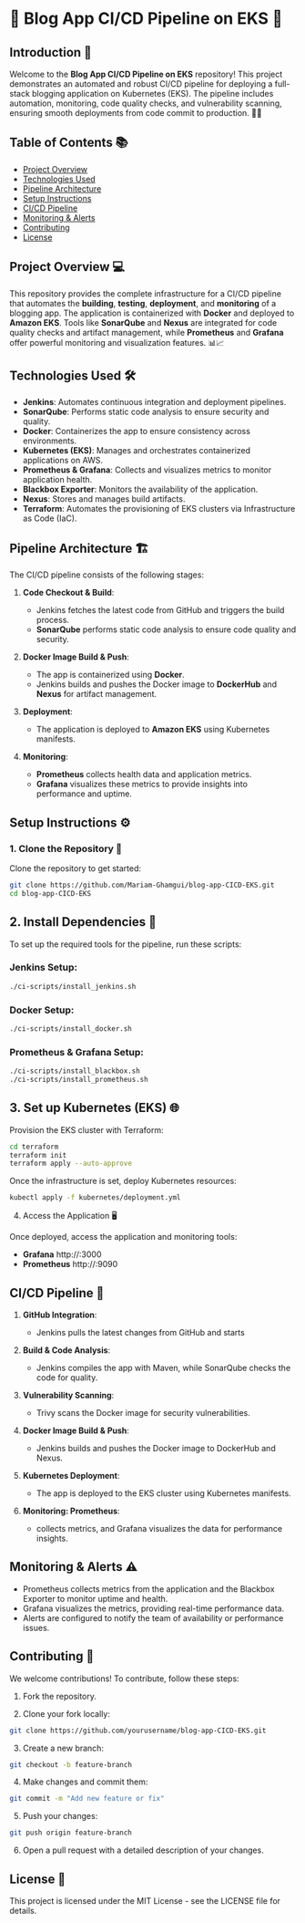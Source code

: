 # 🎉 Blog App CI/CD Pipeline on EKS 🚀

## Introduction 📝

Welcome to the **Blog App CI/CD Pipeline on EKS** repository! This project demonstrates an automated and robust CI/CD pipeline for deploying a full-stack blogging application on Kubernetes (EKS). The pipeline includes automation, monitoring, code quality checks, and vulnerability scanning, ensuring smooth deployments from code commit to production. 🔧✨

## Table of Contents 📚

- [Project Overview](#project-overview)
- [Technologies Used](#technologies-used)
- [Pipeline Architecture](#pipeline-architecture)
- [Setup Instructions](#setup-instructions)
- [CI/CD Pipeline](#cicd-pipeline)
- [Monitoring & Alerts](#monitoring--alerts)
- [Contributing](#contributing)
- [License](#license)

## Project Overview 💻

This repository provides the complete infrastructure for a CI/CD pipeline that automates the **building**, **testing**, **deployment**, and **monitoring** of a blogging app. The application is containerized with **Docker** and deployed to **Amazon EKS**. Tools like **SonarQube** and **Nexus** are integrated for code quality checks and artifact management, while **Prometheus** and **Grafana** offer powerful monitoring and visualization features. 📊📈

## Technologies Used 🛠️

- **Jenkins**: Automates continuous integration and deployment pipelines.
- **SonarQube**: Performs static code analysis to ensure security and quality.
- **Docker**: Containerizes the app to ensure consistency across environments.
- **Kubernetes (EKS)**: Manages and orchestrates containerized applications on AWS.
- **Prometheus & Grafana**: Collects and visualizes metrics to monitor application health.
- **Blackbox Exporter**: Monitors the availability of the application.
- **Nexus**: Stores and manages build artifacts.
- **Terraform**: Automates the provisioning of EKS clusters via Infrastructure as Code (IaC).

## Pipeline Architecture 🏗️

The CI/CD pipeline consists of the following stages:

1. **Code Checkout & Build**:
   - Jenkins fetches the latest code from GitHub and triggers the build process.
   - **SonarQube** performs static code analysis to ensure code quality and security.

2. **Docker Image Build & Push**:
   - The app is containerized using **Docker**.
   - Jenkins builds and pushes the Docker image to **DockerHub** and **Nexus** for artifact management.

3. **Deployment**:
   - The application is deployed to **Amazon EKS** using Kubernetes manifests.

4. **Monitoring**:
   - **Prometheus** collects health data and application metrics.
   - **Grafana** visualizes these metrics to provide insights into performance and uptime.

## Setup Instructions ⚙️

### 1. Clone the Repository 🔁

Clone the repository to get started:

```bash
git clone https://github.com/Mariam-Ghamgui/blog-app-CICD-EKS.git
cd blog-app-CICD-EKS
```

## 2. Install Dependencies 🔌

To set up the required tools for the pipeline, run these scripts:

### Jenkins Setup:
```bash
./ci-scripts/install_jenkins.sh 
```

### Docker Setup:
```bash
./ci-scripts/install_docker.sh
```

### Prometheus & Grafana Setup:
```bash
./ci-scripts/install_blackbox.sh
./ci-scripts/install_prometheus.sh
```

## 3. Set up Kubernetes (EKS) 🌐

Provision the EKS cluster with Terraform:
```bash
cd terraform
terraform init
terraform apply --auto-approve
```

Once the infrastructure is set, deploy Kubernetes resources:
```bash
kubectl apply -f kubernetes/deployment.yml
```

4. Access the Application 🖥️

Once deployed, access the application and monitoring tools:
   - **Grafana** http://<your-server-ip>:3000
   - **Prometheus** http://<your-server-ip>:9090

## CI/CD Pipeline 🎯   

1. **GitHub Integration**:
   - Jenkins pulls the latest changes from GitHub and starts 

2. **Build & Code Analysis**:
   - Jenkins compiles the app with Maven, while SonarQube checks the code for quality.

3. **Vulnerability Scanning**:
   - Trivy scans the Docker image for security vulnerabilities.

4. **Docker Image Build & Push**:
   - Jenkins builds and pushes the Docker image to DockerHub and Nexus.

5. **Kubernetes Deployment**:
   - The app is deployed to the EKS cluster using Kubernetes manifests.

6. **Monitoring: Prometheus**:
   - collects metrics, and Grafana visualizes the data for performance insights.  

## Monitoring & Alerts ⚠️ 

   - Prometheus collects metrics from the application and the Blackbox Exporter to monitor uptime and health.
   - Grafana visualizes the metrics, providing real-time performance data.
   - Alerts are configured to notify the team of availability or performance issues.

## Contributing 🤝

We welcome contributions! To contribute, follow these steps:

1. Fork the repository.

2. Clone your fork locally:
```bash
git clone https://github.com/yourusername/blog-app-CICD-EKS.git
```

3. Create a new branch:
```bash
git checkout -b feature-branch
```

4. Make changes and commit them:
```bash
git commit -m "Add new feature or fix"
```

5. Push your changes:
```bash
git push origin feature-branch
```

6. Open a pull request with a detailed description of your changes. 

## License 📜

This project is licensed under the MIT License - see the LICENSE file for details.